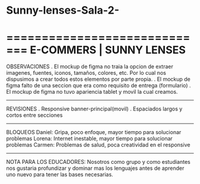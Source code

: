 # Sunny-lenses-Sala-2-

=============================
E-COMMERS | SUNNY LENSES
=============================

OBSERVACIONES
. El mockup de figma no traia la opcion de extraer imagenes, fuentes, iconos, tamaños, colores, etc. Por lo cual 
nos dispusimos a crear todos estos elementos por parte propia.
. El mockup de figma falto de una seccion que era como requisito de entrega (formulario)
. El mockup de figma no tuvo apariencia tablet y movil la cual creamos.

------------------------------------------------------------------------------

REVISIONES
. Responsive banner-principal(movil)
. Espaciados largos y cortos entre secciones

------------------------------------------------------------------------------

BLOQUEOS
Daniel: Gripa, poco enfoque, mayor tiempo para solucionar problemas
Lorena: Internet inestable, mayor tiempo para solucionar problemas
Carmen: Problemas de salud, poca creatividad en el responsive

------------------------------------------------------------------------------

NOTA PARA LOS EDUCADORES: Nosotros como grupo y como estudiantes nos gustaria profundizar y dominar mas los lenguajes
antes de aprender uno nuevo para tener las bases necesarias. 
